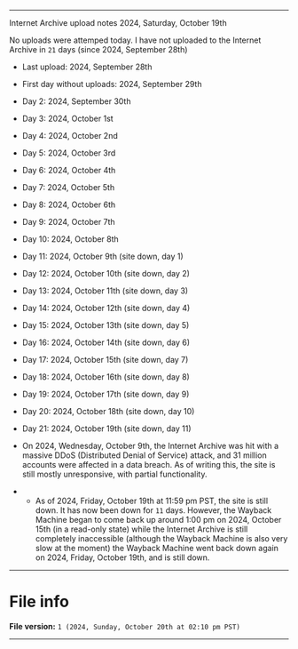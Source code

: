 
***

Internet Archive upload notes 2024, Saturday, October 19th

No uploads were attemped today. I have not uploaded to the Internet Archive in `21` days (since 2024, September 28th)

- Last upload: 2024, September 28th
- First day without uploads: 2024, September 29th
- Day 2: 2024, September 30th
- Day 3: 2024, October 1st
- Day 4: 2024, October 2nd
- Day 5: 2024, October 3rd
- Day 6: 2024, October 4th
- Day 7: 2024, October 5th
- Day 8: 2024, October 6th
- Day 9: 2024, October 7th
- Day 10: 2024, October 8th
- Day 11: 2024, October 9th (site down, day 1)
- Day 12: 2024, October 10th (site down, day 2)
- Day 13: 2024, October 11th (site down, day 3)
- Day 14: 2024, October 12th (site down, day 4)
- Day 15: 2024, October 13th (site down, day 5)
- Day 16: 2024, October 14th (site down, day 6)
- Day 17: 2024, October 15th (site down, day 7)
- Day 18: 2024, October 16th (site down, day 8)
- Day 19: 2024, October 17th (site down, day 9)
- Day 20: 2024, October 18th (site down, day 10)
- Day 21: 2024, October 19th (site down, day 11)

- On 2024, Wednesday, October 9th, the Internet Archive was hit with a massive DDoS (Distributed Denial of Service) attack, and 31 million accounts were affected in a data breach. As of writing this, the site is still mostly unresponsive, with partial functionality.
- - As of 2024, Friday, October 19th at 11:59 pm PST, the site is still down. It has now been down for `11` days. However, the Wayback Machine began to come back up around 1:00 pm on 2024, October 15th (in a read-only state) while the Internet Archive is still completely inaccessible (although the Wayback Machine is also very slow at the moment) the Wayback Machine went back down again on 2024, Friday, October 19th, and is still down.

***

# File info

**File version:** `1 (2024, Sunday, October 20th at 02:10 pm PST)`

***

